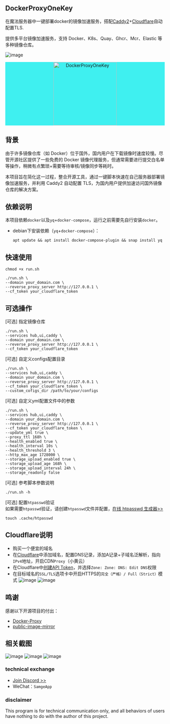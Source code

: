 
## DockerProxyOneKey
在魔法服务器中一键部署docker的镜像加速服务，搭配[Caddy2](https://github.com/caddyserver/caddy)+[Cloudflare](https://dash.cloudflare.com/profile/api-tokens)自动配置TLS.

提供多平台镜像加速服务，支持 Docker、K8s、Quay、Ghcr、Mcr、Elastic 等多种镜像仓库。

![image](https://github.com/user-attachments/assets/0fa9a776-42e6-437a-9c91-d83ed93fde2a)

<p align="center" style="background-color: #33f0f0f0;">
    <img src="https://github.com/user-attachments/assets/d32957f6-94fd-4ae2-83f3-12622b7d9429" alt="DockerProxyOneKey" width="200"/>
</p>


## 背景
由于许多镜像仓库（如 Docker）位于国外，国内用户在下载镜像时速度较慢。尽管开源社区提供了一些免费的 Docker 镜像代理服务，但通常需要进行提交白名单等操作，稍微有点繁琐+需要等待审核/镜像同步等耗时。

本项目旨在简化这一过程，整合开源工具，通过一键脚本快速在自己服务器部署镜像加速服务，并利用 Caddy2 自动配置 TLS，为国内用户提供加速访问国外镜像仓库的解决方案。


## 依赖说明
本项目依赖`docker`以及`yq`+`docker-compose`，运行之前需要先自行安装`docker`。

- debian下安装依赖（`yq`+`docker-compose`）：
    ```shell
    apt update && apt install docker-compose-plugin && snap install yq
    ```


## 快速使用
```shell
chmod +x run.sh
```
```shell
./run.sh \
--domain your_domain.com \
--reverse_proxy_server http://127.0.0.1 \
--cf_token your_cloudflare_token
```


## 可选操作

[可选] 指定镜像仓库
```shell
./run.sh \
--services hub,ui,caddy \
--domain your_domain.com \
--reverse_proxy_server http://127.0.0.1 \
--cf_token your_cloudflare_token
```

[可选] 自定义configs配置目录
```shell
./run.sh \
--services hub,ui,caddy \
--domain your_domain.com \
--reverse_proxy_server http://127.0.0.1 \
--cf_token your_cloudflare_token \
--custom_cofigs_dir /path/to/your/configs
```

[可选] 自定义yml配置文件中的参数
```shell
./run.sh \
--services hub,ui,caddy \
--domain your_domain.com \
--reverse_proxy_server http://127.0.0.1 \
--cf_token your_cloudflare_token \
--update_yml true \
--proxy_ttl 168h \
--health_enabled true \
--health_interval 10s \
--health_threshold 3 \
--http_max_age 1728000 \
--storage_upload_enabled true \
--storage_upload_age 168h \
--storage_upload_interval 24h \
--storage_readonly false
```

[可选] 参考脚本参数说明
```shell
./run.sh -h
```

[可选] 配置`htpasswd`验证<br>
如果需要`htpasswd`验证，请创建`htpasswd`文件并配置，[在线 htpasswd 生成器>>](https://tool.oschina.net/htpasswd)
```shell
touch .cache/htpasswd
```


## Cloudflare说明
- 购买一个便宜的域名
- 在[Cloudflare](https://dash.cloudflare.com)中添加域名，配置DNS记录，添加A记录+子域名泛解析，指向`IPv4`地址，开启CDN`Proxy`（小黄云）
- 在Cloudflare中[创建API Token](https://dash.cloudflare.com/profile/api-tokens)，并选择`Zone: Zone: DNS: Edit DNS`权限
- 在目标域名的`SSL/TLS`选项卡中开启HTTPS的`完全（严格）/ Full（Strict）`模式
![image](https://github.com/user-attachments/assets/c2ac3b10-8f00-487b-ac65-34e4b15b40ba)
![image](https://github.com/user-attachments/assets/cb27e29d-9945-4829-bc8d-7d285fc98938)



## 鸣谢
感谢以下开源项目的付出：
- [Docker-Proxy](https://github.com/dqzboy/Docker-Proxy)
- [public-image-mirror](https://github.com/DaoCloud/public-image-mirror)


## 相关截图
![image](https://github.com/user-attachments/assets/a5520800-1f94-4dd1-acd2-6e4d15708e89)
![image](https://github.com/user-attachments/assets/679cd11e-8331-4b5f-ba4d-e24cda4d684f)
![image](https://github.com/user-attachments/assets/face75c5-74e1-4aa1-b040-d40cf21f8fae)


### technical exchange
- [Join Discord >>](https://discord.com/invite/eRuSqve8CE)
- WeChat：`SamgeApp`


### disclaimer
This program is for technical communication only, and all behaviors of users have nothing to do with the author of this project.
